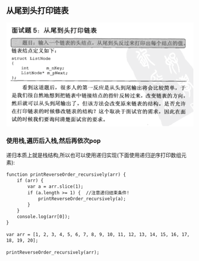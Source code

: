 ## 从尾到头打印链表

![从尾到头打印链表](./images/question-5.png)

### 使用栈,遍历后入栈,然后再依次pop

递归本质上就是栈结构,所以也可以使用递归实现(下面使用递归逆序打印数组元素):

```
function printReverseOrder_recursively(arr) {
    if (arr) {
        var a = arr.slice(1);
        if (a.length >= 1) {  //注意递归结束条件!
            printReverseOrder_recursively(a);
        }
    }
    console.log(arr[0]);
}

var arr = [1, 2, 3, 4, 5, 6, 7, 8, 9, 10, 11, 12, 13, 14, 15, 16, 17, 18, 19, 20];

printReverseOrder_recursively(arr);
```